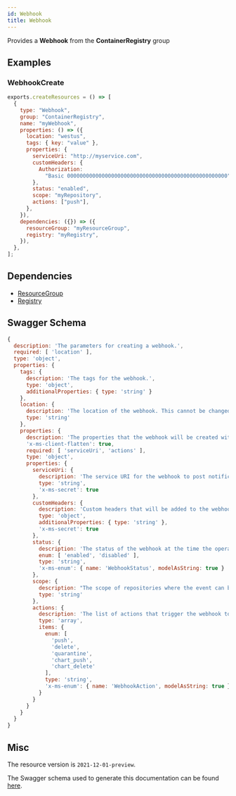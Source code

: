 ```yaml
---
id: Webhook
title: Webhook
---
```

Provides a **Webhook** from the **ContainerRegistry** group
## Examples
### WebhookCreate
```js
exports.createResources = () => [
  {
    type: "Webhook",
    group: "ContainerRegistry",
    name: "myWebhook",
    properties: () => ({
      location: "westus",
      tags: { key: "value" },
      properties: {
        serviceUri: "http://myservice.com",
        customHeaders: {
          Authorization:
            "Basic 000000000000000000000000000000000000000000000000000",
        },
        status: "enabled",
        scope: "myRepository",
        actions: ["push"],
      },
    }),
    dependencies: ({}) => ({
      resourceGroup: "myResourceGroup",
      registry: "myRegistry",
    }),
  },
];

```
## Dependencies
- [ResourceGroup](../Resources/ResourceGroup.md)
- [Registry](../ContainerRegistry/Registry.md)
## Swagger Schema
```js
{
  description: 'The parameters for creating a webhook.',
  required: [ 'location' ],
  type: 'object',
  properties: {
    tags: {
      description: 'The tags for the webhook.',
      type: 'object',
      additionalProperties: { type: 'string' }
    },
    location: {
      description: 'The location of the webhook. This cannot be changed after the resource is created.',
      type: 'string'
    },
    properties: {
      description: 'The properties that the webhook will be created with.',
      'x-ms-client-flatten': true,
      required: [ 'serviceUri', 'actions' ],
      type: 'object',
      properties: {
        serviceUri: {
          description: 'The service URI for the webhook to post notifications.',
          type: 'string',
          'x-ms-secret': true
        },
        customHeaders: {
          description: 'Custom headers that will be added to the webhook notifications.',
          type: 'object',
          additionalProperties: { type: 'string' },
          'x-ms-secret': true
        },
        status: {
          description: 'The status of the webhook at the time the operation was called.',
          enum: [ 'enabled', 'disabled' ],
          type: 'string',
          'x-ms-enum': { name: 'WebhookStatus', modelAsString: true }
        },
        scope: {
          description: "The scope of repositories where the event can be triggered. For example, 'foo:*' means events for all tags under repository 'foo'. 'foo:bar' means events for 'foo:bar' only. 'foo' is equivalent to 'foo:latest'. Empty means all events.",
          type: 'string'
        },
        actions: {
          description: 'The list of actions that trigger the webhook to post notifications.',
          type: 'array',
          items: {
            enum: [
              'push',
              'delete',
              'quarantine',
              'chart_push',
              'chart_delete'
            ],
            type: 'string',
            'x-ms-enum': { name: 'WebhookAction', modelAsString: true }
          }
        }
      }
    }
  }
}
```
## Misc
The resource version is `2021-12-01-preview`.

The Swagger schema used to generate this documentation can be found [here](https://github.com/Azure/azure-rest-api-specs/tree/main/specification/containerregistry/resource-manager/Microsoft.ContainerRegistry/preview/2021-12-01-preview/containerregistry.json).
